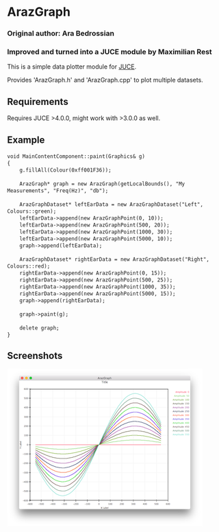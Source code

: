 # ArazGraph
### Original author: Ara Bedrossian
### Improved and turned into a JUCE module by Maximilian Rest

This is a simple data plotter module for [JUCE](https://github.com/julianstorer/JUCE).

Provides 'ArazGraph.h' and 'ArazGraph.cpp' to plot multiple datasets.

## Requirements

Requires JUCE >4.0.0, might work with >3.0.0 as well.

## Example

```
void MainContentComponent::paint(Graphics& g)
{
	g.fillAll(Colour(0xff001F36));

	ArazGraph* graph = new ArazGraph(getLocalBounds(), "My Measurements", "Freq(Hz)", "db");

	ArazGraphDataset* leftEarData = new ArazGraphDataset("Left", Colours::green);
	leftEarData->append(new ArazGraphPoint(0, 10));
	leftEarData->append(new ArazGraphPoint(500, 20));
	leftEarData->append(new ArazGraphPoint(1000, 30));
	leftEarData->append(new ArazGraphPoint(5000, 10));
	graph->append(leftEarData);

	ArazGraphDataset* rightEarData = new ArazGraphDataset("Right", Colours::red);
	rightEarData->append(new ArazGraphPoint(0, 15));
	rightEarData->append(new ArazGraphPoint(500, 25));
	rightEarData->append(new ArazGraphPoint(1000, 35));
	rightEarData->append(new ArazGraphPoint(5000, 15));
	graph->append(rightEarData);

	graph->paint(g);

	delete graph;
}
```

## Screenshots

![Screenshot 1](doc/Screenshot_1.png)

